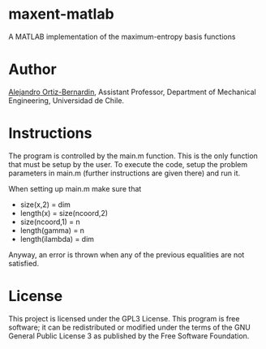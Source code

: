 # maxent-matlab
A MATLAB implementation of the maximum-entropy basis functions

# Author
<a href="https://github.com/aaortizb">Alejandro Ortiz-Bernardin</a>, Assistant Professor, Department of Mechanical Engineering, Universidad de Chile.

# Instructions
The program is controlled by the main.m function. This is the only function that 
must be setup by the user. To execute the code, setup the problem parameters in
main.m (further instructions are given there) and run it.

When setting up main.m make sure that
  - size(x,2) = dim
  - length(x) = size(ncoord,2)
  - size(ncoord,1) = n
  - length(gamma) = n
  - length(ilambda) = dim
  
Anyway, an error is thrown when any of the previous equalities are not satisfied.

# License
This project is licensed under the GPL3 License. This program is free software; it can be redistributed or modified under the terms of the GNU General Public License 3 as published by the Free Software Foundation. 
